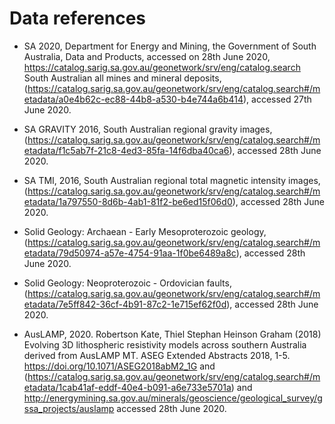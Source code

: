 # Data references

* SA 2020, Department for Energy and Mining, the Government of South Australia, Data and Products, accessed on 28th June 2020, https://catalog.sarig.sa.gov.au/geonetwork/srv/eng/catalog.search
South Australian all mines and mineral deposits, (https://catalog.sarig.sa.gov.au/geonetwork/srv/eng/catalog.search#/metadata/a0e4b62c-ec88-44b8-a530-b4e744a6b414), accessed 27th June 2020.

* SA GRAVITY 2016, South Australian regional gravity images, (https://catalog.sarig.sa.gov.au/geonetwork/srv/eng/catalog.search#/metadata/f1c5ab7f-21c8-4ed3-85fa-14f6dba40ca6), accessed 28th June 2020.

* SA TMI, 2016, South Australian regional total magnetic intensity images, (https://catalog.sarig.sa.gov.au/geonetwork/srv/eng/catalog.search#/metadata/1a797550-8d6b-4ab1-81f2-be6ed15f06d0), accessed 28th June 2020.

* Solid Geology: Archaean - Early Mesoproterozoic geology, (https://catalog.sarig.sa.gov.au/geonetwork/srv/eng/catalog.search#/metadata/79d50974-a57e-4754-91aa-1f0be6489a8c), accessed 28th June 2020.

* Solid Geology: Neoproterozoic - Ordovician faults, (https://catalog.sarig.sa.gov.au/geonetwork/srv/eng/catalog.search#/metadata/7e5ff842-36cf-4b91-87c2-1e715ef62f0d), accessed 28th June 2020.

* AusLAMP, 2020. Robertson Kate, Thiel Stephan Heinson Graham (2018) Evolving 3D lithospheric resistivity models across southern Australia derived from AusLAMP MT. ASEG Extended Abstracts 2018, 1-5. https://doi.org/10.1071/ASEG2018abM2_1G and (https://catalog.sarig.sa.gov.au/geonetwork/srv/eng/catalog.search#/metadata/1cab41af-eddf-40e4-b091-a6e733e5701a) and http://energymining.sa.gov.au/minerals/geoscience/geological_survey/gssa_projects/auslamp  accessed 28th June 2020.

